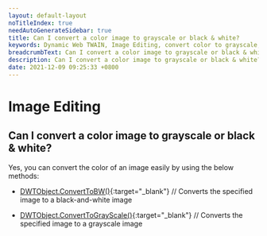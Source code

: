 ```yaml
---
layout: default-layout
noTitleIndex: true
needAutoGenerateSidebar: true
title: Can I convert a color image to grayscale or black & white?
keywords: Dynamic Web TWAIN, Image Editing, convert color to grayscale, grayscale, black and white
breadcrumbText: Can I convert a color image to grayscale or black & white?
description: Can I convert a color image to grayscale or black & white?
date: 2021-12-09 09:25:33 +0800
---
```


# Image Editing

## Can I convert a color image to grayscale or black & white?

Yes, you can convert the color of an image easily by using the below methods:

- [DWTObject.ConvertToBW()](/_articles/info/api/WebTwain_Edit.md#converttobw){:target="_blank"} // Converts the specified image to a black-and-white image

- [DWTObject.ConvertToGrayScale()](/_articles/info/api/WebTwain_Edit.md#converttograyscale){:target="_blank"} // Converts the specified image to a grayscale image
